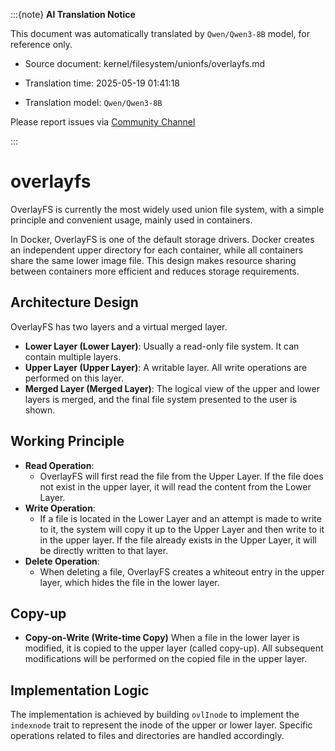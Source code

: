:::{note}
**AI Translation Notice**

This document was automatically translated by `Qwen/Qwen3-8B` model, for reference only.

- Source document: kernel/filesystem/unionfs/overlayfs.md

- Translation time: 2025-05-19 01:41:18

- Translation model: `Qwen/Qwen3-8B`

Please report issues via [Community Channel](https://github.com/DragonOS-Community/DragonOS/issues)

:::

# overlayfs

OverlayFS is currently the most widely used union file system, with a simple principle and convenient usage, mainly used in containers.

In Docker, OverlayFS is one of the default storage drivers. Docker creates an independent upper directory for each container, while all containers share the same lower image file. This design makes resource sharing between containers more efficient and reduces storage requirements.

## Architecture Design

OverlayFS has two layers and a virtual merged layer.

- **Lower Layer (Lower Layer)**: Usually a read-only file system. It can contain multiple layers.
- **Upper Layer (Upper Layer)**: A writable layer. All write operations are performed on this layer.
- **Merged Layer (Merged Layer)**: The logical view of the upper and lower layers is merged, and the final file system presented to the user is shown.

## Working Principle

- **Read Operation**:
    - OverlayFS will first read the file from the Upper Layer. If the file does not exist in the upper layer, it will read the content from the Lower Layer.
- **Write Operation**:
    - If a file is located in the Lower Layer and an attempt is made to write to it, the system will copy it up to the Upper Layer and then write to it in the upper layer. If the file already exists in the Upper Layer, it will be directly written to that layer.
- **Delete Operation**:
    - When deleting a file, OverlayFS creates a whiteout entry in the upper layer, which hides the file in the lower layer.

## Copy-up

- **Copy-on-Write (Write-time Copy)**
When a file in the lower layer is modified, it is copied to the upper layer (called copy-up). All subsequent modifications will be performed on the copied file in the upper layer.

## Implementation Logic

The implementation is achieved by building `ovlInode` to implement the `indexnode` trait to represent the inode of the upper or lower layer. Specific operations related to files and directories are handled accordingly.
